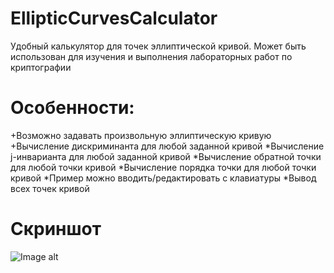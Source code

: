 # EllipticCurvesCalculator
Удобный калькулятор для точек эллиптической кривой. Может быть использован для изучения и выполнения лабораторных работ по криптографии 

# Особенности:
+Возможно задавать произвольную эллиптическую кривую
+Вычисление дискриминанта для любой заданной кривой
*Вычисление j-инварианта для любой заданной кривой
*Вычисление обратной точки для любой точки кривой
*Вычисление порядка точки для любой точки кривой
*Пример можно вводить/редактировать с клавиатуры
*Вывод всех точек кривой

# Скриншот
![Image alt](https://github.com/AlexandrWhite/EllipticCurvesCalculator/raw/master/МойКалькулятор.png)



